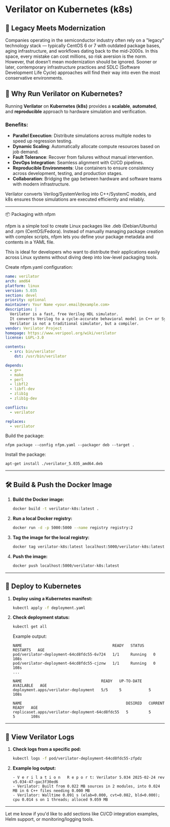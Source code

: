 # Verilator on Kubernetes (k8s)

## 🧩 Legacy Meets Modernization

Companies operating in the semiconductor industry often rely on a "legacy" technology stack — typically CentOS 6 or 7 with outdated package bases, aging infrastructure, and workflows dating back to the mid-2000s. In this space, every mistake can cost millions, so risk aversion is the norm. However, that doesn’t mean modernization should be ignored. Sooner or later, contemporary infrastructure practices and SDLC (Software Development Life Cycle) approaches will find their way into even the most conservative environments.

## 🧠 Why Run Verilator on Kubernetes?

Running **Verilator** on **Kubernetes (k8s)** provides a **scalable**, **automated**, and **reproducible** approach to hardware simulation and verification.

### Benefits:
- **Parallel Execution**: Distribute simulations across multiple nodes to speed up regression testing.
- **Dynamic Scaling**: Automatically allocate compute resources based on job demand.
- **Fault Tolerance**: Recover from failures without manual intervention.
- **DevOps Integration**: Seamless alignment with CI/CD pipelines.
- **Reproducible Environments**: Use containers to ensure consistency across development, testing, and production stages.
- **Collaboration**: Bridging the gap between hardware and software teams with modern infrastructure.

Verilator converts Verilog/SystemVerilog into C++/SystemC models, and k8s ensures those simulations are executed efficiently and reliably.

---

📦 Packaging with nfpm

nfpm is a simple tool to create Linux packages like .deb (Debian/Ubuntu) and .rpm (CentOS/Fedora). Instead of manually managing package creation with complex scripts, nfpm lets you define your package metadata and contents in a YAML file.

This is ideal for developers who want to distribute their applications easily across Linux systems without diving deep into low-level packaging tools.

Create nfpm.yaml configuration:
```yaml
name: verilator
arch: amd64
platform: linux
version: 5.035
section: devel
priority: optional
maintainer: Your Name <your.email@example.com>
description: |
  Verilator is a fast, free Verilog HDL simulator.
  It converts Verilog to a cycle-accurate behavioral model in C++ or SystemC.
  Verilator is not a traditional simulator, but a compiler.
vendor: Verilator Project
homepage: https://www.veripool.org/wiki/verilator
license: LGPL-3.0

contents:
  - src: bin/verilator
    dst: /usr/bin/verilator

depends:
  - g++
  - make
  - perl
  - libfl2
  - libfl-dev
  - zlib1g
  - zlib1g-dev

conflicts:
  - verilator

replaces:
  - verilator
```

Build the package:
```
nfpm package --config nfpm.yaml --packager deb --target .
```

Install the package:
```
apt-get install ./verilator_5.035_amd64.deb
```

---

## 🛠️ Build & Push the Docker Image

1. **Build the Docker image:**
   ```bash
   docker build -t verilator-k8s:latest .
   ```

2. **Run a local Docker registry:**
   ```bash
   docker run -d -p 5000:5000 --name registry registry:2
   ```

3. **Tag the image for the local registry:**
   ```bash
   docker tag verilator-k8s:latest localhost:5000/verilator-k8s:latest
   ```

4. **Push the image:**
   ```bash
   docker push localhost:5000/verilator-k8s:latest
   ```

---

## 🚀 Deploy to Kubernetes

1. **Deploy using a Kubernetes manifest:**
   ```bash
   kubectl apply -f deployment.yaml
   ```

2. **Check deployment status:**
   ```bash
   kubectl get all
   ```

   Example output:
   ```
   NAME                                        READY   STATUS    RESTARTS   AGE
   pod/verilator-deployment-64cd8fdc55-6v724   1/1     Running   0          108s
   pod/verilator-deployment-64cd8fdc55-cjznw   1/1     Running   0          108s
   ...

   NAME                                   READY   UP-TO-DATE   AVAILABLE   AGE
   deployment.apps/verilator-deployment   5/5     5            5           108s

   NAME                                              DESIRED   CURRENT   READY   AGE
   replicaset.apps/verilator-deployment-64cd8fdc55   5         5         5       108s
   ```

---

## 📄 View Verilator Logs

1. **Check logs from a specific pod:**
   ```bash
   kubectl logs -f pod/verilator-deployment-64cd8fdc55-zfpdz
   ```

2. **Example log output:**
   ```
   - V e r i l a t i o n   R e p o r t: Verilator 5.034 2025-02-24 rev v5.034-47-gac3f30ed6
   - Verilator: Built from 0.022 MB sources in 2 modules, into 0.024 MB in 6 C++ files needing 0.000 MB
   - Verilator: Walltime 0.091 s (elab=0.000, cvt=0.082, bld=0.000); cpu 0.014 s on 1 threads; alloced 9.059 MB
   ```

---

Let me know if you'd like to add sections like CI/CD integration examples, Helm support, or monitoring/logging tools.
